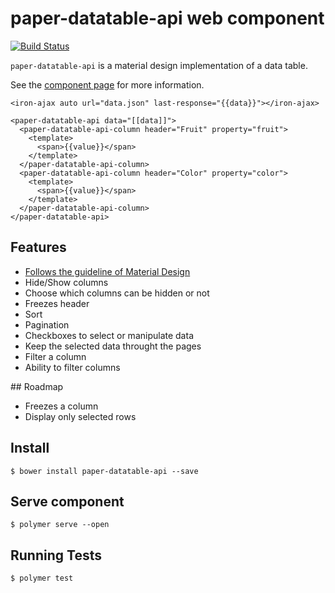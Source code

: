 paper-datatable-api web component
============

[![Build Status](https://travis-ci.org/RoXuS/paper-datatable-api.svg?branch=master)](https://travis-ci.org/RoXuS/paper-datatable-api)

`paper-datatable-api` is a material design implementation of a data table.

See the [component page](https://roxus.github.io/paper-datatable-api/components/paper-datatable-api/) for more information.

    <iron-ajax auto url="data.json" last-response="{{data}}"></iron-ajax>

    <paper-datatable-api data="[[data]]">
      <paper-datatable-api-column header="Fruit" property="fruit">
        <template>
          <span>{{value}}</span>
        </template>
      </paper-datatable-api-column>
      <paper-datatable-api-column header="Color" property="color">
        <template>
          <span>{{value}}</span>
        </template>
      </paper-datatable-api-column>
    </paper-datatable-api>

## Features

- [Follows the guideline of Material Design](https://material.google.com/components/data-tables.html#)
- Hide/Show columns
- Choose which columns can be hidden or not
- Freezes header
- Sort
- Pagination
- Checkboxes to select or manipulate data
- Keep the selected data throught the pages
- Filter a column
- Ability to filter columns

## Roadmap

- Freezes a column
- Display only selected rows

## Install

```
$ bower install paper-datatable-api --save
```

## Serve component 

```
$ polymer serve --open
```

## Running Tests

```
$ polymer test
```
